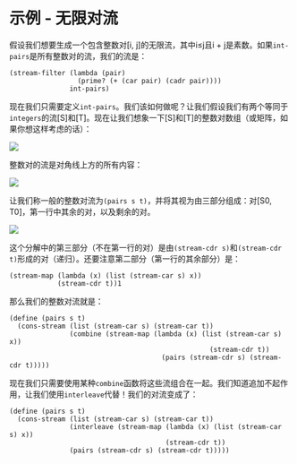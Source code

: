 # 示例 - 无限对流

假设我们想要生成一个包含整数对[i, j]的无限流，其中i≤j且i + j是素数。如果`int-pairs`是所有整数对的流，我们的流是：

```
(stream-filter (lambda (pair)
                 (prime? (+ (car pair) (cadr pair))))
               int-pairs) 
```

现在我们只需要定义`int-pairs`。我们该如何做呢？让我们假设我们有两个等同于`integers`的流[S]和[T]。现在让我们想象一下[S]和[T]的整数对数组（或矩阵，如果你想这样考虑的话）：

![](../Images/69a4180dd536dcfa0479b74fc01cd99f.jpg)

整数对的流是对角线上方的所有内容：

![](../Images/bbfd42bec6190b3c92380777ded52152.jpg)

让我们称一般的整数对流为`(pairs s t)`，并将其视为由三部分组成：对[S0, T0]，第一行中其余的对，以及剩余的对。

![](../Images/57c83d75e5f1c2494e71bd4ade2fdb90.jpg)

这个分解中的第三部分（不在第一行的对）是由`(stream-cdr s)`和`(stream-cdr t)`形成的对（递归）。还要注意第二部分（第一行的其余部分）是：

```
(stream-map (lambda (x) (list (stream-car s) x))
            (stream-cdr t))1 
```

那么我们的整数对流就是：

```
(define (pairs s t)
  (cons-stream (list (stream-car s) (stream-car t))
               (combine (stream-map (lambda (x) (list (stream-car s) x))
                                                  (stream-cdr t))
                                      (pairs (stream-cdr s) (stream-cdr t))))) 
```

现在我们只需要使用某种`combine`函数将这些流组合在一起。我们知道追加不起作用，让我们使用`interleave`代替！我们的对流变成了：

```
(define (pairs s t)
  (cons-stream (list (stream-car s) (stream-car t))
               (interleave (stream-map (lambda (x) (list (stream-car s) x))
                                       (stream-cdr t))
               (pairs (stream-cdr s) (stream-cdr t))))) 
```
